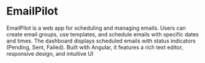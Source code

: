 # EmailPilot
EmailPilot is a web app for scheduling and managing emails. Users can create email groups, use templates, and schedule emails with specific dates and times. The dashboard displays scheduled emails with status indicators (Pending, Sent, Failed). Built with Angular, it features a rich text editor, responsive design, and intuitive UI
